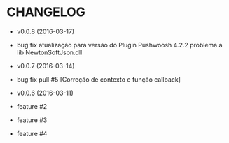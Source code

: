 CHANGELOG
===================

* v0.0.8 (2016-03-17)

 * bug fix atualização para versão do Plugin Pushwoosh 4.2.2 problema a lib NewtonSoftJson.dll

* v0.0.7 (2016-03-14)

 * bug fix pull #5 [Correção de contexto e função callback]

* v0.0.6 (2016-03-11)

 * feature #2
 * feature #3
 * feature #4